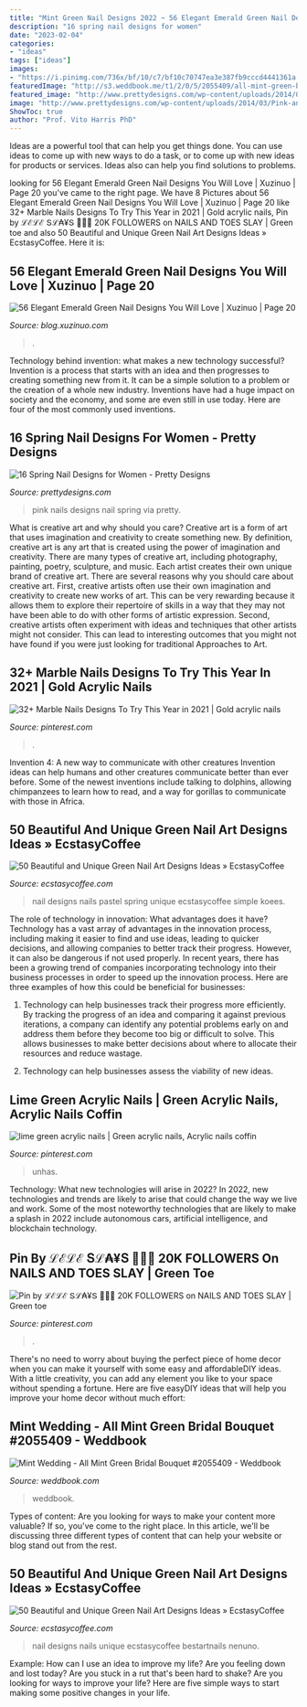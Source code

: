 ```yaml
---
title: "Mint Green Nail Designs 2022 ~ 56 Elegant Emerald Green Nail Designs You Will Love"
description: "16 spring nail designs for women"
date: "2023-02-04"
categories:
- "ideas"
tags: ["ideas"]
images:
- "https://i.pinimg.com/736x/bf/10/c7/bf10c70747ea3e387fb9cccd4441361a.jpg"
featuredImage: "http://s3.weddbook.me/t1/2/0/5/2055409/all-mint-green-bridal-bouquet-mint-green-weddings-pinterest.jpg"
featured_image: "http://www.prettydesigns.com/wp-content/uploads/2014/03/Pink-and-Blue-Nails1.jpg"
image: "http://www.prettydesigns.com/wp-content/uploads/2014/03/Pink-and-Blue-Nails1.jpg"
ShowToc: true
author: "Prof. Vito Harris PhD"
---
```



Ideas are a powerful tool that can help you get things done. You can use ideas to come up with new ways to do a task, or to come up with new ideas for products or services. Ideas also can help you find solutions to problems.

	

		
looking for 56 Elegant Emerald Green Nail Designs You Will Love | Xuzinuo | Page 20 you've came to the right page. We have 8 Pictures about 56 Elegant Emerald Green Nail Designs You Will Love | Xuzinuo | Page 20 like 32+ Marble Nails Designs To Try This Year in 2021 | Gold acrylic nails, Pin by ℒℰℒℰ Տℒ₳¥Տ 💖💖💖 20K FOLLOWERS on NAILS AND TOES SLAY | Green toe and also 50 Beautiful and Unique Green Nail Art Designs Ideas » EcstasyCoffee. Here it is:
		
    
## 56 Elegant Emerald Green Nail Designs You Will Love | Xuzinuo | Page 20

<img loading=lazy src="http://blog.xuzinuo.com/wp-content/uploads/2019/11/20-Emerald-Green-Nail-Designs.jpg" onerror="this.onerror=null;this.src='https://tse3.mm.bing.net/th?id=OIP.vFvI7NE5bkWjVMnc1fnhaAHaHa&amp;pid=15.1';" alt="56 Elegant Emerald Green Nail Designs You Will Love | Xuzinuo | Page 20">

_Source: blog.xuzinuo.com_

>. 

	

Technology behind invention: what makes a new technology successful?
Invention is a process that starts with an idea and then progresses to creating something new from it. It can be a simple solution to a problem or the creation of a whole new industry. Inventions have had a huge impact on society and the economy, and some are even still in use today. Here are four of the most commonly used inventions.

    
## 16 Spring Nail Designs For Women - Pretty Designs

<img loading=lazy src="http://www.prettydesigns.com/wp-content/uploads/2014/03/Pink-and-Blue-Nails1.jpg" onerror="this.onerror=null;this.src='https://tse1.mm.bing.net/th?id=OIP.MFNW7VYaLLLzMjjrGz0YtwHaFj&amp;pid=15.1';" alt="16 Spring Nail Designs for Women - Pretty Designs">

_Source: prettydesigns.com_

>pink nails designs nail spring via pretty. 

	

What is creative art and why should you care?
Creative art is a form of art that uses imagination and creativity to create something new. By definition, creative art is any art that is created using the power of imagination and creativity. There are many types of creative art, including photography, painting, poetry, sculpture, and music. Each artist creates their own unique brand of creative art.
There are several reasons why you should care about creative art. First, creative artists often use their own imagination and creativity to create new works of art. This can be very rewarding because it allows them to explore their repertoire of skills in a way that they may not have been able to do with other forms of artistic expression. Second, creative artists often experiment with ideas and techniques that other artists might not consider. This can lead to interesting outcomes that you might not have found if you were just looking for traditional Approaches to Art.

    
## 32+ Marble Nails Designs To Try This Year In 2021 | Gold Acrylic Nails

<img loading=lazy src="https://i.pinimg.com/736x/bf/10/c7/bf10c70747ea3e387fb9cccd4441361a.jpg" onerror="this.onerror=null;this.src='https://tse4.mm.bing.net/th?id=OIP.l39wlohPAR9tZ7jFas-JbAHaJ3&amp;pid=15.1';" alt="32+ Marble Nails Designs To Try This Year in 2021 | Gold acrylic nails">

_Source: pinterest.com_

>. 

	

Invention 4: A new way to communicate with other creatures
Invention ideas can help humans and other creatures communicate better than ever before. Some of the newest inventions include talking to dolphins, allowing chimpanzees to learn how to read, and a way for gorillas to communicate with those in Africa.

    
## 50 Beautiful And Unique Green Nail Art Designs Ideas » EcstasyCoffee

<img loading=lazy src="https://i1.wp.com/www.ecstasycoffee.com/wp-content/uploads/2016/11/Green-Nail-Art-Designs-Ideas-@-EcstasyCoffee18.jpg?resize=600%2C590" onerror="this.onerror=null;this.src='https://tse4.mm.bing.net/th?id=OIP.3J9dr7UC0it3AK4Aj_u_2gHaHS&amp;pid=15.1';" alt="50 Beautiful and Unique Green Nail Art Designs Ideas » EcstasyCoffee">

_Source: ecstasycoffee.com_

>nail designs nails pastel spring unique ecstasycoffee simple koees. 

	

The role of technology in innovation: What advantages does it have?
Technology has a vast array of advantages in the innovation process, including making it easier to find and use ideas, leading to quicker decisions, and allowing companies to better track their progress. However, it can also be dangerous if not used properly. In recent years, there has been a growing trend of companies incorporating technology into their business processes in order to speed up the innovation process. Here are three examples of how this could be beneficial for businesses: 
1) Technology can help businesses track their progress more efficiently. By tracking the progress of an idea and comparing it against previous iterations, a company can identify any potential problems early on and address them before they become too big or difficult to solve. This allows businesses to make better decisions about where to allocate their resources and reduce wastage. 

2) Technology can help businesses assess the viability of new ideas.

    
## Lime Green Acrylic Nails | Green Acrylic Nails, Acrylic Nails Coffin

<img loading=lazy src="https://i.pinimg.com/736x/68/a6/f6/68a6f62722c45c62984577c7b0881a3b.jpg" onerror="this.onerror=null;this.src='https://tse4.mm.bing.net/th?id=OIP.gI-1s0uq6lK0cGJPvwacsgHaOk&amp;pid=15.1';" alt="lime green acrylic nails | Green acrylic nails, Acrylic nails coffin">

_Source: pinterest.com_

>unhas. 

	

Technology: What new technologies will arise in 2022?
In 2022, new technologies and trends are likely to arise that could change the way we live and work. Some of the most noteworthy technologies that are likely to make a splash in 2022 include autonomous cars, artificial intelligence, and blockchain technology.

    
## Pin By ℒℰℒℰ Տℒ₳¥Տ 💖💖💖 20K FOLLOWERS On NAILS AND TOES SLAY | Green Toe

<img loading=lazy src="https://i.pinimg.com/originals/44/26/6c/44266c2b96e1a25ed3e384d25c508ef2.jpg" onerror="this.onerror=null;this.src='https://tse3.mm.bing.net/th?id=OIP.G4JxZp70mnZtc9XvQl9lngHaHc&amp;pid=15.1';" alt="Pin by ℒℰℒℰ Տℒ₳¥Տ 💖💖💖 20K FOLLOWERS on NAILS AND TOES SLAY | Green toe">

_Source: pinterest.com_

>. 

	

There's no need to worry about buying the perfect piece of home decor when you can make it yourself with some easy and affordableDIY ideas. With a little creativity, you can add any element you like to your space without spending a fortune. Here are five easyDIY ideas that will help you improve your home decor without much effort: 

    
## Mint Wedding - All Mint Green Bridal Bouquet #2055409 - Weddbook

<img loading=lazy src="http://s3.weddbook.me/t1/2/0/5/2055409/all-mint-green-bridal-bouquet-mint-green-weddings-pinterest.jpg" onerror="this.onerror=null;this.src='https://tse4.mm.bing.net/th?id=OIP.Z83C5aATi8E0bwBNonCfAgHaHa&amp;pid=15.1';" alt="Mint Wedding - All Mint Green Bridal Bouquet #2055409 - Weddbook">

_Source: weddbook.com_

>weddbook. 

	

Types of content:
Are you looking for ways to make your content more valuable? If so, you've come to the right place. In this article, we'll be discussing three different types of content that can help your website or blog stand out from the rest.

    
## 50 Beautiful And Unique Green Nail Art Designs Ideas » EcstasyCoffee

<img loading=lazy src="https://i1.wp.com/www.ecstasycoffee.com/wp-content/uploads/2016/11/Green-Nail-Art-Designs-Ideas-@-EcstasyCoffee32.jpg?resize=600%2C600" onerror="this.onerror=null;this.src='https://tse4.mm.bing.net/th?id=OIP.09qXAsThRt2ev-FbJi4tKgHaHa&amp;pid=15.1';" alt="50 Beautiful and Unique Green Nail Art Designs Ideas » EcstasyCoffee">

_Source: ecstasycoffee.com_

>nail designs nails unique ecstasycoffee bestartnails nenuno. 

	

Example: How can I use an idea to improve my life?
Are you feeling down and lost today? Are you stuck in a rut that's been hard to shake? Are you looking for ways to improve your life? Here are five simple ways to start making some positive changes in your life.

